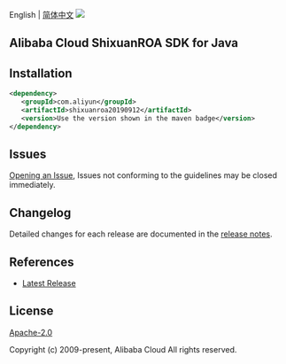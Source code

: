 English | [简体中文](README-CN.md)
![](https://aliyunsdk-pages.alicdn.com/icons/AlibabaCloud.svg)

## Alibaba Cloud ShixuanROA SDK for Java

## Installation

```xml
<dependency>
   <groupId>com.aliyun</groupId>
   <artifactId>shixuanroa20190912</artifactId>
   <version>Use the version shown in the maven badge</version>
</dependency>
```

## Issues
[Opening an Issue](https://github.com/aliyun/alibabacloud-sdk/issues/new), Issues not conforming to the guidelines may be closed immediately.

## Changelog
Detailed changes for each release are documented in the [release notes](./ChangeLog.txt).

## References
* [Latest Release](https://github.com/aliyun/alibabacloud-sdk/tree/master/java)

## License
[Apache-2.0](http://www.apache.org/licenses/LICENSE-2.0)

Copyright (c) 2009-present, Alibaba Cloud All rights reserved.